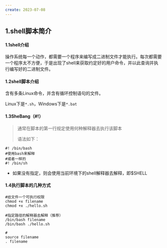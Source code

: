 ```yaml
---
create: 2023-07-08
---
```

## 1.shell脚本简介

#### 1.1shell介绍

操作系统每一个动作，都需要一个程序来编写成二进制文件才能执行。每次都需要一个程序太不方便，于是出现了shell来获取约定好的用户命令，并以此查询并执行编写好的二进制文件。

#### 1.2shell脚本介绍

含有多条Linux命令，并含有循环控制语句的文件。

Linux下是`*.sh`，Windows下是`*.bat`

#### 1.3SheBang（#!）

> 通常在脚本的第一行规定使用何种解释器去执行该脚本
>
> 语法如下：

```shell
#! /bin/bash		
#使用bash来解释
#或者一样的
#! /bin/sh
```

* 如果没有指定，则会使用当前环境下的shell解释器去解释，即$SHELL

#### 1.4执行脚本的几种方式

```shell
#给文件一个可执行权限
chmod +x filename
chmod +x ./hello.sh

#指定路径的解释器去解释（推荐）
/bin/bash filename
/bin/bash ./hello.sh

#
source filename
. filename
```

